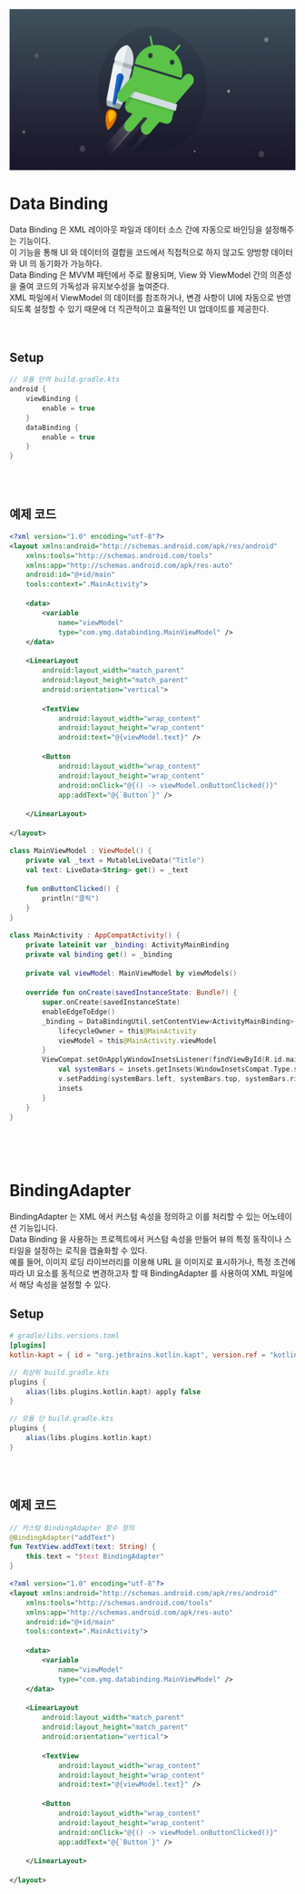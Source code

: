 ![image](./jetpack.png)
# Data Binding
Data Binding 은 XML 레이아웃 파일과 데이터 소스 간에 자동으로 바인딩을 설정해주는 기능이다.<br/>
이 기능을 통해 UI 와 데이터의 결합을 코드에서 직접적으로 하지 않고도 양방향 데이터와 UI 의 동기화가 가능하다.<br/>
Data Binding 은 MVVM 패턴에서 주로 활용되며, View 와 ViewModel 간의 의존성을 줄여 코드의 가독성과 유지보수성을 높여준다.<br/>
XML 파일에서 ViewModel 의 데이터를 참조하거나, 변경 사항이 UI에 자동으로 반영되도록 설정할 수 있기 때문에 더 직관적이고 효율적인 UI 업데이트를 제공한다.<br/>
<br/>
<br/>

## Setup
```groovy
// 모듈 단의 build.gradle.kts
android {
    viewBinding {
        enable = true
    }
    dataBinding {
        enable = true
    }
}
```
<br/>
<br/>

## 예제 코드
```xml
<?xml version="1.0" encoding="utf-8"?>
<layout xmlns:android="http://schemas.android.com/apk/res/android"
    xmlns:tools="http://schemas.android.com/tools"
    xmlns:app="http://schemas.android.com/apk/res-auto"
    android:id="@+id/main"
    tools:context=".MainActivity">

    <data>
        <variable
            name="viewModel"
            type="com.ymg.databinding.MainViewModel" />
    </data>

    <LinearLayout
        android:layout_width="match_parent"
        android:layout_height="match_parent"
        android:orientation="vertical">

        <TextView
            android:layout_width="wrap_content"
            android:layout_height="wrap_content"
            android:text="@{viewModel.text}" />

        <Button
            android:layout_width="wrap_content"
            android:layout_height="wrap_content"
            android:onClick="@{() -> viewModel.onButtonClicked()}"
            app:addText="@{`Button`}" />

    </LinearLayout>

</layout>
```
```kotlin
class MainViewModel : ViewModel() {
    private val _text = MutableLiveData("Title")
    val text: LiveData<String> get() = _text

    fun onButtonClicked() {
        println("클릭")
    }
}
```
```kotlin
class MainActivity : AppCompatActivity() {
    private lateinit var _binding: ActivityMainBinding
    private val binding get() = _binding

    private val viewModel: MainViewModel by viewModels()

    override fun onCreate(savedInstanceState: Bundle?) {
        super.onCreate(savedInstanceState)
        enableEdgeToEdge()
        _binding = DataBindingUtil.setContentView<ActivityMainBinding>(this, R.layout.activity_main).apply {
            lifecycleOwner = this@MainActivity
            viewModel = this@MainActivity.viewModel
        }
        ViewCompat.setOnApplyWindowInsetsListener(findViewById(R.id.main)) { v, insets ->
            val systemBars = insets.getInsets(WindowInsetsCompat.Type.systemBars())
            v.setPadding(systemBars.left, systemBars.top, systemBars.right, systemBars.bottom)
            insets
        }
    }
}
```
<br/>
<br/>
<br/>



# BindingAdapter
BindingAdapter 는 XML 에서 커스텀 속성을 정의하고 이를 처리할 수 있는 어노테이션 기능입니다.<br/>
Data Binding 을 사용하는 프로젝트에서 커스텀 속성을 만들어 뷰의 특정 동작이나 스타일을 설정하는 로직을 캡슐화할 수 있다.<br/>
예를 들어, 이미지 로딩 라이브러리를 이용해 URL 을 이미지로 표시하거나, 특정 조건에 따라 UI 요소를 동적으로 변경하고자 할 때 BindingAdapter 를 사용하여 XML 파일에서 해당 속성을 설정할 수 있다.<br/>

## Setup
```toml
# gradle/libs.versions.toml
[plugins]
kotlin-kapt = { id = "org.jetbrains.kotlin.kapt", version.ref = "kotlin" }
```
```groovy
// 최상위 build.gradle.kts
plugins {
    alias(libs.plugins.kotlin.kapt) apply false
}
```
```groovy
// 모듈 단 build.gradle.kts
plugins {
    alias(libs.plugins.kotlin.kapt)
}
```
<br/>
<br/>

## 예제 코드
```kotlin
// 커스텀 BindingAdapter 함수 정의
@BindingAdapter("addText")
fun TextView.addText(text: String) {
    this.text = "$text BindingAdapter"
}
```
```xml
<?xml version="1.0" encoding="utf-8"?>
<layout xmlns:android="http://schemas.android.com/apk/res/android"
    xmlns:tools="http://schemas.android.com/tools"
    xmlns:app="http://schemas.android.com/apk/res-auto"
    android:id="@+id/main"
    tools:context=".MainActivity">

    <data>
        <variable
            name="viewModel"
            type="com.ymg.databinding.MainViewModel" />
    </data>

    <LinearLayout
        android:layout_width="match_parent"
        android:layout_height="match_parent"
        android:orientation="vertical">

        <TextView
            android:layout_width="wrap_content"
            android:layout_height="wrap_content"
            android:text="@{viewModel.text}" />

        <Button
            android:layout_width="wrap_content"
            android:layout_height="wrap_content"
            android:onClick="@{() -> viewModel.onButtonClicked()}"
            app:addText="@{`Button`}" />

    </LinearLayout>

</layout>
```